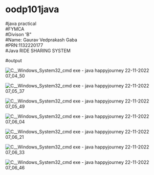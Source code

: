 # oodp101java

#java practical<br>
#FYMCA <br>
#Divison 'B"<br>
#Name: Gaurav Vedprakash Gaba<br>
#PRN:1132220177<br>
#Java RIDE SHARING SYSTEM<br>

#output

![C__Windows_System32_cmd exe - java  happyjourney 22-11-2022 07_04_50](https://user-images.githubusercontent.com/114716295/203215433-afa3f947-aadd-4be5-93c7-252774ce1b3d.png)




        
            
       
![C__Windows_System32_cmd exe - java  happyjourney 22-11-2022 07_05_37](https://user-images.githubusercontent.com/114716295/203215685-f78db847-f360-4514-9c85-364bbf6825a9.png)


    


        
            

![C__Windows_System32_cmd exe - java  happyjourney 22-11-2022 07_05_49](https://user-images.githubusercontent.com/114716295/203215849-8109a26e-e3a1-4e22-a303-2ca5180dee46.png)

            
            
            
            
            
            
           
![C__Windows_System32_cmd exe - java  happyjourney 22-11-2022 07_06_04](https://user-images.githubusercontent.com/114716295/203215881-208271f8-984e-4102-a0de-4153f0f7978d.png)

            
            
            
            
            
    
![C__Windows_System32_cmd exe - java  happyjourney 22-11-2022 07_06_21](https://user-images.githubusercontent.com/114716295/203216245-7cadc8c4-0dac-4cbd-a8b5-8d1a30d859a4.png)




            
            
            

        
![C__Windows_System32_cmd exe - java  happyjourney 22-11-2022 07_06_33](https://user-images.githubusercontent.com/114716295/203215521-ea709665-d92f-4128-9c93-8910038a20dc.png)






![C__Windows_System32_cmd exe - java  happyjourney 22-11-2022 07_06_46](https://user-images.githubusercontent.com/114716295/203215540-553e0c86-30c0-4d92-a03e-1c6cb2d88593.png)



    
